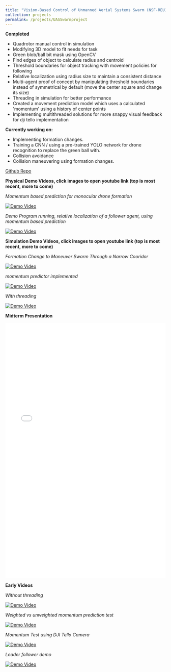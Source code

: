 ```yaml
---
title: "Vision-Based Control of Unmanned Aerial Systems Swarm (NSF-REU)"
collection: projects
permalink: /projects/UASSwarmproject
---
```


**Completed**
- Quadrotor manual control in simulation
- Modifying 3D model to fit needs for task
- Green blob/ball bit mask using OpenCV
- Find edges of object to calculate radius and centroid
- Threshold boundaries for object tracking with movement policies for following
- Relative localization using radius size to maintain a consistent distance
- Multi-agent proof of concept by manipulating threshold boundaries instead of symmetrical by default (move the center square and change its size)
- Threading in simulation for better performance
- Created a movement prediction model which uses a calculated 'momentum' using a history of center points
- Implementing multithreaded solutions for more snappy visual feedback for dji tello implementation


**Currently working on:**

- Implementing formation changes.
- Training a CNN / using a pre-trained YOLO network for drone recognition to replace the green ball with.
- Collision avoidance
- Collision maneuvering using formation changes.



[Github Repo](https://github.com/ConorGagliardi/Monocular-Swarm)<br>

**Physical Demo Videos, click images to open youtube link (top is most recent, more to come)**

*Momentum based prediction for monocular drone formation*

[![Demo Video](http://img.youtube.com/vi/6lF3zOCgCX8/0.jpg)](http://www.youtube.com/watch?v=6lF3zOCgCX8)

*Demo Program running, relative localization of a follower agent, using momentum based prediction*

[![Demo Video](http://img.youtube.com/vi/PvklLIARG7k/0.jpg)](http://www.youtube.com/watch?v=GC-PvklLIARG7k)


**Simulation Demo Videos, click images to open youtube link (top is most recent, more to come)**


*Formation Change to Maneuver Swarm Through a Narrow Cooridor*

[![Demo Video](http://img.youtube.com/vi/fH7wXxbZxAY/0.jpg)](http://www.youtube.com/watch?v=fH7wXxbZxAY)

*momentum predictor implemented*

[![Demo Video](http://img.youtube.com/vi/oH6bX-O1VLA/0.jpg)](http://www.youtube.com/watch?v=oH6bX-O1VLA)

*With threading*

[![Demo Video](http://img.youtube.com/vi/pOn2-BmXH08/0.jpg)](http://www.youtube.com/watch?v=pOn2-BmXH08)



**Midterm Presentation**

<iframe src="/files/REU_Midterm.pdf" width="100%" height="800" frameborder="no" border="0" marginwidth="0" marginheight="0"></iframe>

**Early Videos**

*Without threading*

[![Demo Video](http://img.youtube.com/vi/QukUG3KtupY/0.jpg)](http://www.youtube.com/watch?v=QukUG3KtupY)

*Weighted vs unweighted momentum prediction test* 

[![Demo Video](http://img.youtube.com/vi/BsxpXkCZvg4/0.jpg)](http://www.youtube.com/watch?v=BsxpXkCZvg4)

*Momentum Test using DJI Tello Camera*

[![Demo Video](http://img.youtube.com/vi/gqzmbzOukcQ/0.jpg)](http://www.youtube.com/watch?v=gqzmbzOukcQ)


*Leader follower demo*

[![Demo Video](http://img.youtube.com/vi/2iU-LPFT6nQ/0.jpg)](http://www.youtube.com/watch?v=2iU-LPFT6nQ)
